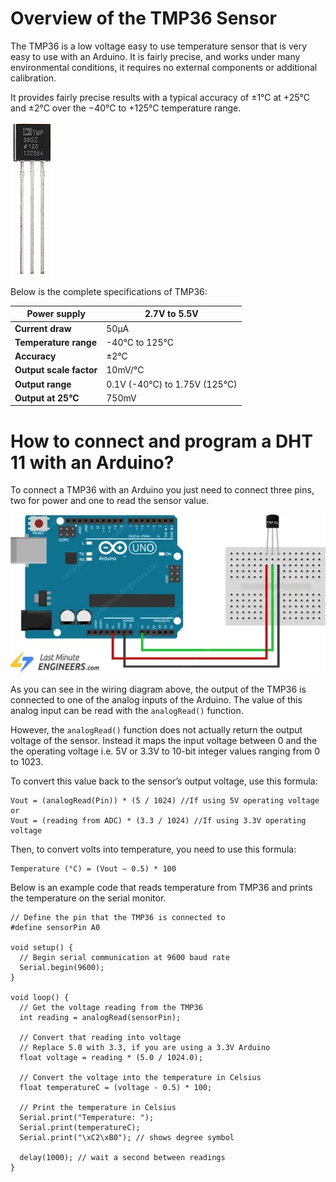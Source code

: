 # Overview of the TMP36 Sensor

The TMP36 is a low voltage easy to use temperature sensor that is very easy to use with an Arduino. It is fairly precise, and works under many environmental conditions, it requires no external components or additional calibration. 

It provides fairly precise results with a typical accuracy of  ±1°C at +25°C and ±2°C over the −40°C to +125°C temperature range.

![image.png](TMP1.png)

Below is the complete specifications of TMP36:

| **Power supply** | 2.7V to 5.5V |
| --- | --- |
| **Current draw** | 50µA |
| **Temperature range** | -40°C to 125°C |
| **Accuracy** | ±2°C |
| **Output scale factor** | 10mV/°C |
| **Output range** | 0.1V (-40°C) to 1.75V (125°C) |
| **Output at 25°C** | 750mV |

# How to connect and program a DHT 11 with an Arduino?

To connect a TMP36 with an Arduino you just need to connect three pins, two for power and one to read the sensor value.

![image.png](TMP2.png)

As you can see in the wiring diagram above, the output of the TMP36 is connected to one of the analog inputs of the Arduino. The value of this analog input can be read with the `analogRead()` function.

However, the `analogRead()` function does not actually return the output voltage of the sensor. Instead it maps the input voltage between 0 and the the operating voltage i.e. 5V or 3.3V to 10-bit integer values ranging from 0 to 1023. 

To convert this value back to the sensor’s output voltage, use this formula:

```arduino
Vout = (analogRead(Pin)) * (5 / 1024) //If using 5V operating voltage
or 
Vout = (reading from ADC) * (3.3 / 1024) //If using 3.3V operating voltage
```

Then, to convert volts into temperature, you need to use this formula:

```arduino
Temperature (°C) = (Vout – 0.5) * 100
```

Below is an example code that reads temperature from TMP36 and prints the temperature on the serial monitor.

```arduino
// Define the pin that the TMP36 is connected to
#define sensorPin A0

void setup() {
  // Begin serial communication at 9600 baud rate
  Serial.begin(9600);
}

void loop() {
  // Get the voltage reading from the TMP36
  int reading = analogRead(sensorPin);

  // Convert that reading into voltage
  // Replace 5.0 with 3.3, if you are using a 3.3V Arduino
  float voltage = reading * (5.0 / 1024.0);

  // Convert the voltage into the temperature in Celsius
  float temperatureC = (voltage - 0.5) * 100;

  // Print the temperature in Celsius
  Serial.print("Temperature: ");
  Serial.print(temperatureC);
  Serial.print("\xC2\xB0"); // shows degree symbol

  delay(1000); // wait a second between readings
}
```